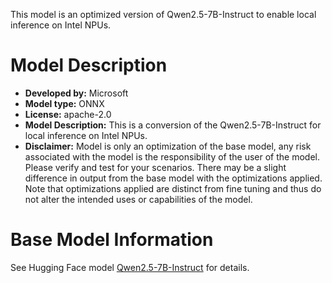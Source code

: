This model is an optimized version of Qwen2.5-7B-Instruct to enable local inference on Intel NPUs.

# Model Description
- **Developed by:** Microsoft
- **Model type:** ONNX
- **License:** apache-2.0
- **Model Description:** This is a conversion of the Qwen2.5-7B-Instruct for local inference on Intel NPUs.
- **Disclaimer:** Model is only an optimization of the base model, any risk associated with the model is the responsibility of the user of the model. Please verify and test for your scenarios. There may be a slight difference in output from the base model with the optimizations applied. Note that optimizations applied are distinct from fine tuning and thus do not alter the intended uses or capabilities of the model.

# Base Model Information
See Hugging Face model [Qwen2.5-7B-Instruct](https://huggingface.co/Qwen/Qwen2.5-7B-Instruct) for details.